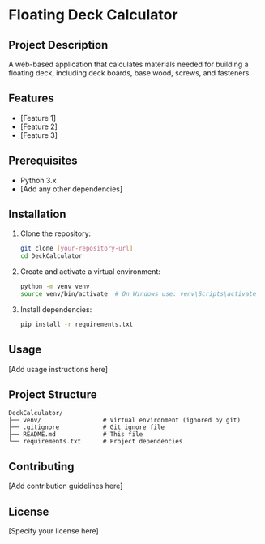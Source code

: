 # Floating Deck Calculator

## Project Description
A web-based application that calculates materials needed for building a floating deck, including deck boards, base wood, screws, and fasteners.

## Features
- [Feature 1]
- [Feature 2]
- [Feature 3]

## Prerequisites
- Python 3.x
- [Add any other dependencies]

## Installation
1. Clone the repository:
   ```bash
   git clone [your-repository-url]
   cd DeckCalculator
   ```

2. Create and activate a virtual environment:
   ```bash
   python -m venv venv
   source venv/bin/activate  # On Windows use: venv\Scripts\activate
   ```

3. Install dependencies:
   ```bash
   pip install -r requirements.txt
   ```

## Usage
[Add usage instructions here]

## Project Structure
```
DeckCalculator/
├── venv/                 # Virtual environment (ignored by git)
├── .gitignore            # Git ignore file
├── README.md             # This file
└── requirements.txt      # Project dependencies
```

## Contributing
[Add contribution guidelines here]

## License
[Specify your license here]
